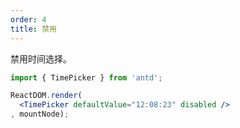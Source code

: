 ```yaml
---
order: 4
title: 禁用
---
```


禁用时间选择。

````jsx
import { TimePicker } from 'antd';

ReactDOM.render(
  <TimePicker defaultValue="12:08:23" disabled />
, mountNode);
````
